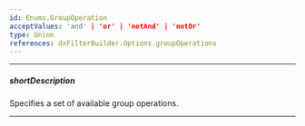 ```yaml
---
id: Enums.GroupOperation
acceptValues: 'and' | 'or' | 'notAnd' | 'notOr'
type: Union
references: dxFilterBuilder.Options.groupOperations
---
```

---
##### shortDescription
Specifies a set of available group operations.

---
